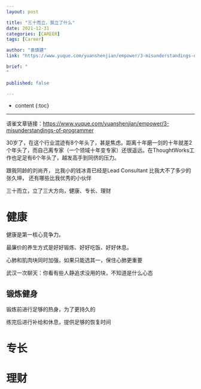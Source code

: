```yaml
---
layout: post

title: "三十而立，我立了什么"
date: 2021-12-31
categories: [CAREER]
tags: [Career]

author: "袁慎建"
link: "https://www.yuque.com/yuanshenjian/empower/3-misunderstandings-of-programmer"

brief: "
"

published: false

---
```


* content
{:toc}

---


语雀文章链接：<https://www.yuque.com/yuanshenjian/empower/3-misunderstandings-of-programmer>


30岁了，在这个行业混迹有8个年头了，甚是焦虑。距离十年磨一剑的十年就差2个年头了，而自己离专家（一个领域十年变专家）还很遥远。在ThoughtWorks工作也足足有6个年头了，越发高手到同侪的压力。


跟我同龄的刘尚齐，
比我小的钱冰青已经是Lead Consultant
比我大不了多少的张久坤，
还有哪些比我优秀的小伙伴


三十而立，立了三大方向，健康、专长、理财


# 健康

健康是第一核心竞争力。

最廉价的养生方式是好好锻炼、好好吃饭、好好休息。




心肺和肌肉块同时加强，如果只能选其一，保住心肺更重要

武汉一次聊天：你看有些人静追求没用的块，不知道是什么心态



## 锻炼健身

锻炼前进行足够的热身，为了更持久的

练完后进行补给和休息，提供足够的恢复时间



# 专长


# 理财


